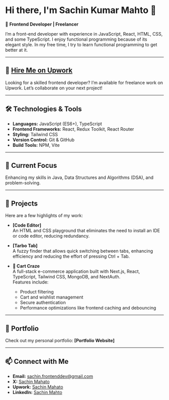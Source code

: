 # Hi there, I'm Sachin Kumar Mahto 👋  
🎯 **Frontend Developer | Freelancer**  

I’m a front-end developer with experience in JavaScript, React, HTML, CSS, and some TypeScript. I enjoy functional programming because of its elegant style. In my free time, I try to learn functional programming to get better at it.

---

## 🚀 [Hire Me on Upwork](https://www.upwork.com/freelancers/~01227f421932d23364)

Looking for a skilled frontend developer? I’m available for freelance work on Upwork. Let’s collaborate on your next project!

---

## 🛠️ Technologies & Tools

- **Languages:** JavaScript (ES6+), TypeScript  
- **Frontend Frameworks:** React, Redux Toolkit, React Router 
- **Styling:** Tailwind CSS  
- **Version Control:** Git & GitHub  
- **Build Tools:** NPM, Vite  

---

## 🌟 Current Focus

Enhancing my skills in Java, Data Structures and Algorithms (DSA), and problem-solving.

---

## 🚀 Projects

Here are a few highlights of my work:

- **[Code Editor]**  
  An HTML and CSS playground that eliminates the need to install an IDE or code editor, reducing redundancy.

- **[Tarbo Tab]**  
  A fuzzy finder that allows quick switching between tabs, enhancing efficiency and reducing the effort of pressing Ctrl + Tab.

- **🛒 Cart Craze**  
  A full-stack e-commerce application built with Next.js, React, TypeScript, Tailwind CSS, MongoDB, and NextAuth.  
  Features include:
  - Product filtering  
  - Cart and wishlist management  
  - Secure authentication  
  - Performance optimizations like frontend caching and debouncing

---

## 💼 Portfolio

Check out my personal portfolio: **[Portfolio Website]**

---

## 📫 Connect with Me

- **Email:** sachin.frontenddev@gmail.com  
- **X:** [Sachin Mahato](https://x.com/SachinXMahato)  
- **Upwork:** [Sachin Mahato](https://www.upwork.com/freelancers/~01227f421932d23364)
- **LinkedIn:** [Sachin Mahto](https://www.linkedin.com/in/sachinkumarmahato/)  

